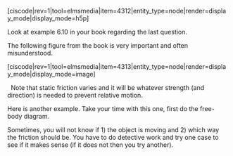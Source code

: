[ciscode|rev=1|tool=elmsmedia|item=4312|entity_type=node|render=display_mode|display_mode=h5p]

Look at example 6.10 in your book regarding the last question.

The following figure from the book is very important and often misunderstood. 

[ciscode|rev=1|tool=elmsmedia|item=4313|entity_type=node|render=display_mode|display_mode=image]

<lrndesign-sidenote label="Instructor Note" icon="bookmark" bg-color="#c2e5f2">
  Note that static friction varies and it will be whatever strength (and direction) is needed to prevent relative motion. 
</lrndesign-sidenote>

Here is another example. Take your time with this one, first do the free-body diagram. 

<lrndesign-sidenote label="Instructor Note" icon="bookmark" bg-color="#c2e5f2">
Sometimes, you will not know if 1) the object is moving and 2) which way the friction should be. You have to do detective work and try one case to see if it makes sense (if it does not then you try another). 
</lrndesign-sidenote>
